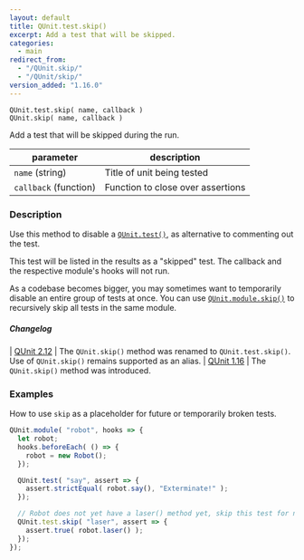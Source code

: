 ```yaml
---
layout: default
title: QUnit.test.skip()
excerpt: Add a test that will be skipped.
categories:
  - main
redirect_from:
  - "/QUnit.skip/"
  - "/QUnit/skip/"
version_added: "1.16.0"
---
```


`QUnit.test.skip( name, callback )`<br/>
`QUnit.skip( name, callback )`

Add a test that will be skipped during the run.

| parameter | description |
|-----------|-------------|
| `name` (string) | Title of unit being tested |
| `callback` (function) | Function to close over assertions |

### Description

Use this method to disable a [`QUnit.test()`](./test.md), as alternative to commenting out the test.

This test will be listed in the results as a "skipped" test. The callback and the respective module's hooks will not run.

As a codebase becomes bigger, you may sometimes want to temporarily disable an entire group of tests at once. You can use [`QUnit.module.skip()`](./module.md) to recursively skip all tests in the same module.

##### Changelog

| [QUnit 2.12](https://github.com/qunitjs/qunit/releases/tag/2.12.0) | The `QUnit.skip()` method was renamed to `QUnit.test.skip()`.<br/>Use of `QUnit.skip()` remains supported as an alias.
| [QUnit 1.16](https://github.com/qunitjs/qunit/releases/tag/1.16.0) | The `QUnit.skip()` method was introduced.

### Examples

How to use `skip` as a placeholder for future or temporarily broken tests.

```js
QUnit.module( "robot", hooks => {
  let robot;
  hooks.beforeEach( () => {
    robot = new Robot();
  });

  QUnit.test( "say", assert => {
    assert.strictEqual( robot.say(), "Exterminate!" );
  });

  // Robot does not yet have a laser() method yet, skip this test for now
  QUnit.test.skip( "laser", assert => {
    assert.true( robot.laser() );
  });
});
```
